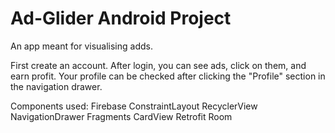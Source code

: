 # Ad-Glider Android Project
An app meant for visualising adds.

First create an account. After login, you can see ads, click on them, and earn profit. Your profile can be checked after clicking the "Profile" section in the navigation drawer.

Components used:
Firebase
ConstraintLayout
RecyclerView
NavigationDrawer
Fragments
CardView
Retrofit
Room
